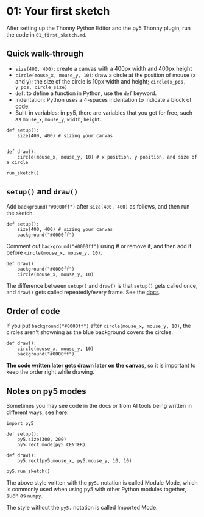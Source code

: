 # 01: Your first sketch
After setting up the Thonny Python Editor and the py5 Thonny plugin, run the code in `01_first_sketch.md`.

## Quick walk-through
- `size(400, 400)`: create a canvas with a 400px width and 400px height
- `circle(mouse_x, mouse_y, 10)`: draw a circle at the position of mouse (x and y); the size of the circle is 10px width and height; `circle(x_pos, y_pos, circle_size)`
- `def`: to define a function in Python, use the `def` keyword.
- Indentation: Python uses a 4-spaces indentation to indicate a block of code.
- Built-in variables: in py5, there are variables that you get for free, such as `mouse_x`, `mouse_y`, `width`, `height`.
 
```
def setup():
    size(400, 400) # sizing your canvas
    

def draw():
    circle(mouse_x, mouse_y, 10) # x position, y position, and size of a circle

run_sketch()
```

## `setup()` and `draw()`
Add `background("#0000ff")` after `size(400, 400)` as follows, and then run the sketch.
```
def setup():
    size(400, 400) # sizing your canvas
    background("#0000ff")
```

Comment out `background("#0000ff")` using # or remove it, and then add it before `circle(mouse_x, mouse_y, 10)`. 
```
def draw():
    background("#0000ff")
    circle(mouse_x, mouse_y, 10)
```
The difference between `setup()` and `draw()` is that `setup()` gets called once, and `draw()` gets called repeatedly/every frame. See the [docs](https://py5coding.org/content/user_functions.html).

## Order of code
If you put `background("#0000ff")` after `circle(mouse_x, mouse_y, 10)`, the circles aren't showning as the blue background covers the circles.
```
def draw():
    circle(mouse_x, mouse_y, 10)
    background("#0000ff")
```
**The code written later gets drawn later on the canvas**, so it is important to keep the order right while drawing.

## Notes on py5 modes
Sometimes you may see code in the docs or from AI tools being written in different ways, see [here](https://py5coding.org/content/py5_modes.html):
```
import py5

def setup():
    py5.size(300, 200)
    py5.rect_mode(py5.CENTER)

def draw():
    py5.rect(py5.mouse_x, py5.mouse_y, 10, 10)

py5.run_sketch()
```
The above style written with the `py5.` notation is called Module Mode, which is commonly used when using py5 with other Python modules together, such as `numpy`.

The style without the `py5.` notation is called Imported Mode.







